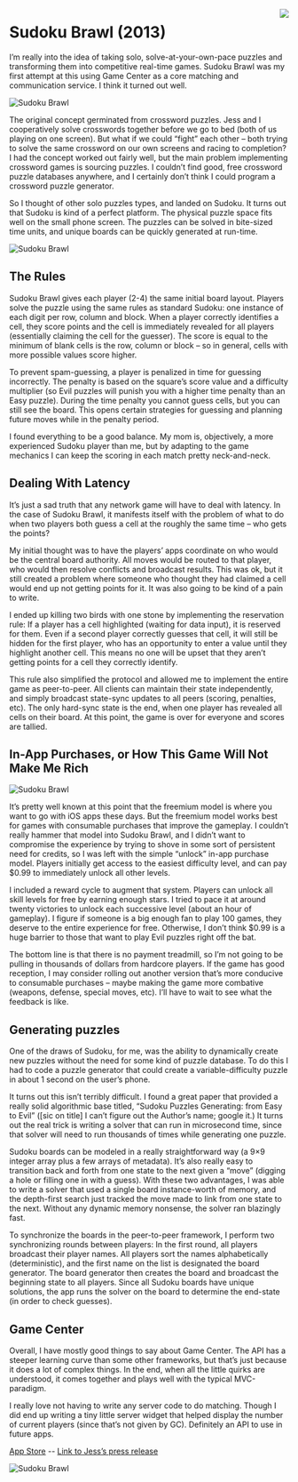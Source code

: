 <a style="float: right" href="https://itunes.apple.com/us/app/sudoku-brawl/id662132871?ls=1&mt=8"><img class="appstrbut" src="/img/misc/apple.png"></a>

# Sudoku Brawl (2013)

I’m really into the idea of taking solo, solve-at-your-own-pace puzzles and transforming them into competitive real-time games. Sudoku Brawl was my first attempt at this using Game Center as a core matching and communication service. I think it turned out well.

![Sudoku Brawl](/img/pg/sudoku/sudoku_screenC.png)

The original concept germinated from crossword puzzles. Jess and I cooperatively solve crosswords together before we go to bed (both of us playing on one screen). But what if we could “fight” each other – both trying to solve the same crossword on our own screens and racing to completion?
I had the concept worked out fairly well, but the main problem implementing crossword games is sourcing puzzles. I couldn’t find good, free crossword puzzle databases anywhere, and I certainly don’t think I could program a crossword puzzle generator.

So I thought of other solo puzzles types, and landed on Sudoku. It turns out that Sudoku is kind of a perfect platform. The physical puzzle space fits well on the small phone screen. The puzzles can be solved in bite-sized time units, and unique boards can be quickly generated at run-time.

![Sudoku Brawl](/img/pg/sudoku/screen2.png)

## The Rules

Sudoku Brawl gives each player (2-4) the same initial board layout. Players solve the puzzle using the same rules as standard Sudoku: one instance of each digit per row, column and block. When a player correctly identifies a cell, they score points and the cell is immediately revealed for all players (essentially claiming the cell for the guesser). The score is equal to the minimum of blank cells is the row, column or block – so in general, cells with more possible values score higher.

To prevent spam-guessing, a player is penalized in time for guessing incorrectly. The penalty is based on the square’s score value and a difficulty multiplier (so Evil puzzles will punish you with a higher time penalty than an Easy puzzle). During the time penalty you cannot guess cells, but you can still see the board. This opens certain strategies for guessing and planning future moves while in the penalty period.

I found everything to be a good balance. My mom is, objectively, a more experienced Sudoku player than me, but by adapting to the game mechanics I can keep the scoring in each match pretty neck-and-neck.

## Dealing With Latency

It’s just a sad truth that any network game will have to deal with latency. In the case of Sudoku Brawl, it manifests itself with the problem of what to do when two players both guess a cell at the roughly the same time – who gets the points?

My initial thought was to have the players’ apps coordinate on who would be the central board authority. All moves would be routed to that player, who would then resolve conflicts and broadcast results. This was ok, but it still created a problem where someone who thought they had claimed a cell would end up not getting points for it. It was also going to be kind of a pain to write.

I ended up killing two birds with one stone by implementing the reservation rule:  If a player has a cell highlighted (waiting for data input), it is reserved for them. Even if a second player correctly guesses that cell, it will still be hidden for the first player, who has an opportunity to enter a value until they highlight another cell. This means no one will be upset that they aren’t getting points for a cell they correctly identify.

This rule also simplified the protocol and allowed me to implement the entire game as peer-to-peer. All clients can maintain their state independently, and simply broadcast state-sync updates to all peers (scoring, penalties, etc). The only hard-sync state is the end, when one player has revealed all cells on their board. At this point, the game is over for everyone and scores are tallied.

## In-App Purchases, or How This Game Will Not Make Me Rich

![Sudoku Brawl](/img/pg/sudoku/sudoku_screenD.png)

It’s pretty well known at this point that the freemium model is where you want to go with iOS apps these days. But the freemium model works best for games with consumable purchases that improve the gameplay. I couldn’t really hammer that model into Sudoku Brawl, and I didn’t want to compromise the experience by trying to shove in some sort of persistent need for credits, so I was left with the simple “unlock” in-app purchase model. Players initially get access to the easiest difficulty level, and can pay $0.99 to immediately unlock all other levels.

I included a reward cycle to augment that system. Players can unlock all skill levels for free by earning enough stars. I tried to pace it at around twenty victories to unlock each successive level (about an hour of gameplay). I figure if someone is a big enough fan to play 100 games, they deserve to the entire experience for free. Otherwise, I don’t think $0.99 is a huge barrier to those that want to play Evil puzzles right off the bat.

The bottom line is that there is no payment treadmill, so I’m not going to be pulling in thousands of dollars from hardcore players. If the game has good reception, I may consider rolling out another version that’s more conducive to consumable purchases – maybe making the game more combative (weapons, defense, special moves, etc). I’ll have to wait to see what the feedback is like.

## Generating puzzles

One of the draws of Sudoku, for me, was the ability to dynamically create new puzzles without the need for some kind of puzzle database. To do this I had to code a puzzle generator that could create a variable-difficulty puzzle in about 1 second on the user’s phone.

It turns out this isn’t terribly difficult. I found a great paper that provided a really solid algorithmic base titled, “Sudoku Puzzles Generating: from Easy to Evil” ([sic on title] I can’t figure out the Author’s name; google it.)  It turns out the real trick is writing a solver that can run in microsecond time, since that solver will need to run thousands of times while generating one puzzle.

Sudoku boards can be modeled in a really straightforward way (a 9×9 integer array plus a few arrays of metadata). It’s also really easy to transition back and forth from one state to the next given a “move” (digging a hole or filling one in with a guess). With these two advantages, I was able to write a solver that used a single board instance-worth of memory, and the depth-first search just tracked the move made to link from one state to the next. Without any dynamic memory nonsense, the solver ran blazingly fast.

To synchronize the boards in the peer-to-peer framework, I perform two synchronizing rounds between players: In the first round, all players broadcast their player names. All players sort the names alphabetically (deterministic), and the first name on the list is designated the board generator. The board generator then creates the board and broadcast the beginning state to all players. Since all Sudoku boards have unique solutions, the app runs the solver on the board to determine the end-state (in order to check guesses).

## Game Center

Overall, I have mostly good things to say about Game Center. The API has a steeper learning curve than some other frameworks, but that’s just because it does a lot of complex things. In the end, when all the little quirks are understood, it comes together and plays well with the typical MVC-paradigm.

I really love not having to write any server code to do matching. Though I did end up writing a tiny little server widget that helped display the number of current players (since that’s not given by GC). Definitely an API to use in future apps.


[App Store](https://itunes.apple.com/us/app/sudoku-brawl/id662132871?ls=1&mt=8) -- [Link to Jess’s press release](http://dev.fieldman.org/sudoku_brawl.pdf)


![Sudoku Brawl](/img/pg/sudoku/screen1.png)
